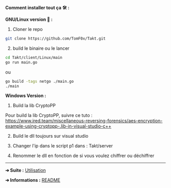 **Comment installer tout ça 🛠 :**

**GNU/Linux version 🐧 :**

1. Cloner le repo

```bash 
git clone https://github.com/TomF0x/Takt.git
```

2. build le binaire ou le lancer

```bash
cd Takt/client/Linux/main
go run main.go
```

ou 

```bash
go build -tags netgo ./main.go
./main
```

**Windows Version :**

1. Build la lib CryptoPP

Pour build la lib CryptoPP, suivre ce tuto : https://www.ired.team/miscellaneous-reversing-forensics/aes-encryption-example-using-cryptopp-.lib-in-visual-studio-c++

2. Build le dll toujours sur visual studio

3. Changer l'ip dans le script p1 dans : Takt/server

4. Renommer le dll en fonction de si vous voulez chiffrer ou déchiffrer

---

**➔ Suite :** [Utilisation](https://github.com/TomF0x/Takt/blob/master/Documentation/Utilisation.md)

**➔ Informations :** [README](https://github.com/TomF0x/Takt/blob/master/README.md)
